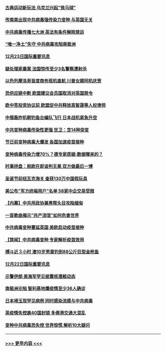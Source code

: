 #### [古典运动新玩法 乌克兰兴起“铁马球”](../pages/prog202/a103016706.md?t=12240551) 
#### [传南美出现中共病毒强传染力变种 与英国无关](../pages/prog202/a103016518.md?t=12240551) 
#### [中共病毒传播七大洲 英法有条件解除禁运](../pages/prog202/a103016597.md?t=12240551) 
#### [“唯一净土”失守 中共病毒攻陷南极洲](../pages/prog202/a103016433.md?t=12240551) 
#### [12月23日国际重要讯息](../pages/prog202/a103016434.md?t=12240551) 
#### [疑处理家暴案 法国惊传至少3名警察遭射杀](../pages/prog202/a103016245.md?t=12240551) 
#### [以色列摩洛哥首度商务班机直航 川普女婿同机庆贺](../pages/prog202/a103016191.md?t=12240551) 
#### [恐供应链中断 欧盟建议会员国取消对英国禁令](../pages/prog202/a103016179.md?t=12240551) 
#### [欧中签投资协议前 欧盟促中共释放高智晟等人权律师](../pages/prog202/a103016173.md?t=12240551) 
#### [中俄轰炸机朝钓鱼台编队飞行 日本战机紧急升空](../pages/prog202/a103016154.md?t=12240551) 
#### [中共变种病毒传染性更强 世卫：含14种突变](../pages/prog202/a103016119.md?t=12240551) 
#### [节日前变种病毒大爆发 各国加速疫苗接种](../pages/prog202/a103016078.md?t=12240551) 
#### [变种病毒传染力增70%？德专家质疑:数据哪来的？](../pages/prog202/a103015990.md?t=12240551) 
#### [时事拼盘：脱欧在即谈判无果 双方做最后一博](../pages/prog202/a103016026.md?t=12240551) 
#### [圣诞节前纽瓦克海关 查获130万中国假玩具](../pages/prog202/a103015977.md?t=12240551) 
#### [美公布“军方终端用户”名单 58家中企交易受限](../pages/prog202/a103015805.md?t=12240551) 
#### [【内幕】中共用政协兼黑帮头目攻陷缅甸](../pages/prog202/a103015868.md?t=12240551) 
#### [一首歌曲揭示“共产流氓”如何危害世界](../pages/prog202/a103015846.md?t=12240551) 
#### [中共病毒变种蔓延英国 美欧启动疫苗接种](../pages/prog202/a103015830.md?t=12240551) 
#### [【禁闻】中共病毒变种 专家解析疫苗效用](../pages/prog202/a103015823.md?t=12240551) 
#### [搏斗近３小时 澳10岁男童钓到88公斤巨型金枪鱼](../pages/prog202/a103015735.md?t=12240551) 
#### [12月22日国际重要讯息](../pages/prog202/a103015662.md?t=12240551) 
#### [示警伊朗 美海军罕见披露核潜舰动态](../pages/prog202/a103015568.md?t=12240551) 
#### [南极洲沦陷 智利基地爆疫情至少36人确诊](../pages/prog202/a103015559.md?t=12240551) 
#### [日本埼玉现罕见病例 同时感染流感与中共病毒](../pages/prog202/a103015555.md?t=12240551) 
#### [英疫情失控逾40国封锁 多佛港交通大混乱](../pages/prog202/a103015416.md?t=12240551) 
#### [变种中共病毒恐失控 世界惊慌 解析10大疑问](../pages/prog202/a103015397.md?t=12240551) 

----
#### [ >>> 更早内容 <<< ](../indexes/prog202-earlier.md)
